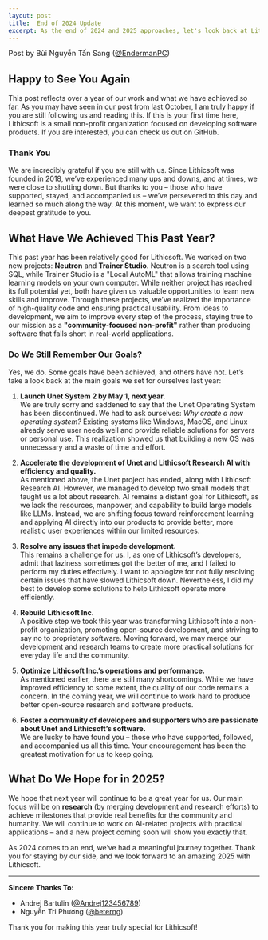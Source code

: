 ```yaml
---
layout: post
title:  End of 2024 Update
excerpt: As the end of 2024 and 2025 approaches, let's look back at Lithicsoft's journey and the achievements we have made.
---
```

<span style="font-size: 11pt;">Post by Bùi Nguyễn Tấn Sang
([@EndermanPC](https://github.com/EndermanPC))
</span>

## Happy to See You Again

This post reflects over a year of our work and what we have achieved so far. As you may have seen in our post from last October, I am truly happy if you are still following us and reading this. If this is your first time here, Lithicsoft is a small non-profit organization focused on developing software products. If you are interested, you can check us out on GitHub.  

### Thank You 

We are incredibly grateful if you are still with us. Since Lithicsoft was founded in 2018, we’ve experienced many ups and downs, and at times, we were close to shutting down. But thanks to you – those who have supported, stayed, and accompanied us – we’ve persevered to this day and learned so much along the way. At this moment, we want to express our deepest gratitude to you.  

## What Have We Achieved This Past Year?

This past year has been relatively good for Lithicsoft. We worked on two new projects: **Neutron** and **Trainer Studio**. Neutron is a search tool using SQL, while Trainer Studio is a "Local AutoML" that allows training machine learning models on your own computer. While neither project has reached its full potential yet, both have given us valuable opportunities to learn new skills and improve. Through these projects, we’ve realized the importance of high-quality code and ensuring practical usability. From ideas to development, we aim to improve every step of the process, staying true to our mission as a **"community-focused non-profit"** rather than producing software that falls short in real-world applications.  

### Do We Still Remember Our Goals?

Yes, we do. Some goals have been achieved, and others have not. Let’s take a look back at the main goals we set for ourselves last year:  

1. **Launch Unet System 2 by May 1, next year.**  
We are truly sorry and saddened to say that the Unet Operating System has been discontinued. We had to ask ourselves: *Why create a new operating system?* Existing systems like Windows, MacOS, and Linux already serve user needs well and provide reliable solutions for servers or personal use. This realization showed us that building a new OS was unnecessary and a waste of time and effort.  

2. **Accelerate the development of Unet and Lithicsoft Research AI with efficiency and quality.**  
As mentioned above, the Unet project has ended, along with Lithicsoft Research AI. However, we managed to develop two small models that taught us a lot about research. AI remains a distant goal for Lithicsoft, as we lack the resources, manpower, and capability to build large models like LLMs. Instead, we are shifting focus toward reinforcement learning and applying AI directly into our products to provide better, more realistic user experiences within our limited resources.  

3. **Resolve any issues that impede development.**  
This remains a challenge for us. I, as one of Lithicsoft’s developers, admit that laziness sometimes got the better of me, and I failed to perform my duties effectively. I want to apologize for not fully resolving certain issues that have slowed Lithicsoft down. Nevertheless, I did my best to develop some solutions to help Lithicsoft operate more efficiently.  

4. **Rebuild Lithicsoft Inc.**  
A positive step we took this year was transforming Lithicsoft into a non-profit organization, promoting open-source development, and striving to say no to proprietary software. Moving forward, we may merge our development and research teams to create more practical solutions for everyday life and the community.  

5. **Optimize Lithicsoft Inc.’s operations and performance.**  
As mentioned earlier, there are still many shortcomings. While we have improved efficiency to some extent, the quality of our code remains a concern. In the coming year, we will continue to work hard to produce better open-source research and software products.  

6. **Foster a community of developers and supporters who are passionate about Unet and Lithicsoft’s software.**  
We are lucky to have found you – those who have supported, followed, and accompanied us all this time. Your encouragement has been the greatest motivation for us to keep going.  

## What Do We Hope for in 2025?  

We hope that next year will continue to be a great year for us. Our main focus will be on **research** (by merging development and research efforts) to achieve milestones that provide real benefits for the community and humanity. We will continue to work on AI-related projects with practical applications – and a new project coming soon will show you exactly that.  

As 2024 comes to an end, we’ve had a meaningful journey together. Thank you for staying by our side, and we look forward to an amazing 2025 with Lithicsoft.  

---

**Sincere Thanks To:**  
<span style="font-size: 11pt;">
- Andrej Bartulin ([@Andrej123456789](https://github.com/Andrej123456789))
- Nguyễn Tri Phương ([@beterng](https://github.com/beterng))
</span>

Thank you for making this year truly special for Lithicsoft!  

